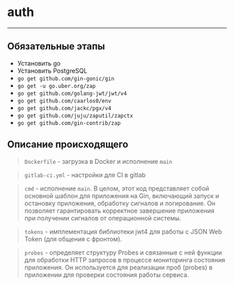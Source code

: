 # auth

--- 

## Обязательные этапы
- Установить go
- Установить PostgreSQL
- `go get github.com/gin-gonic/gin`
- `go get -u go.uber.org/zap`
- `go get github.com/golang-jwt/jwt/v4`
- `go get github.com/caarlos0/env`
- `go get github.com/jackc/pgx/v4`
- `go get github.com/juju/zaputil/zapctx`
- `go get github.com/gin-contrib/zap`


## Описание происходящего

>`Dockerfile` - загрузка в Docker и исполнение `main`

>`gitlab-ci.yml` - настройки для CI в gitlab

>`cmd` - исполнение `main`. В целом, этот код представляет собой основной шаблон для приложения
на Gin, включающий запуск и остановку приложения,
обработку сигналов и логирование.
Он позволяет гарантировать корректное завершение приложения при получении
сигналов от операционной системы.

> `tokens` - имплементация библиотеки jwt4 для работы с JSON Web Token (для общения с фронтом).

> `probes` - определяет структуру Probes и связанные с ней функции для обработки HTTP 
> запросов в процессе мониторинга состояния приложения. Он используется для реализации проб
> (probes) в приложении для проверки состояния работы сервиса.
